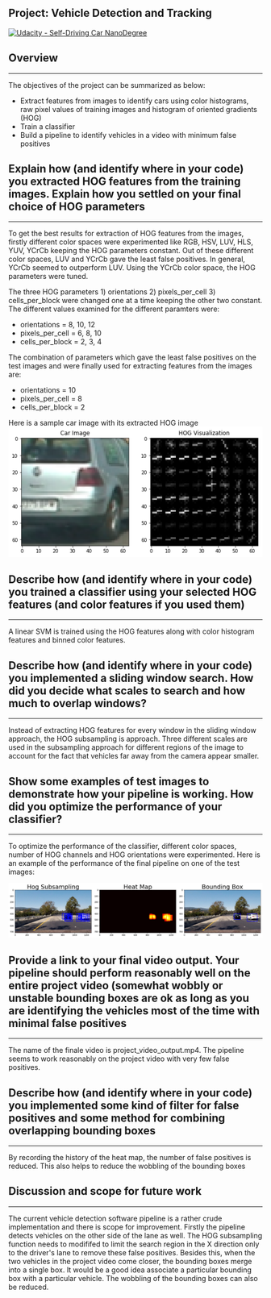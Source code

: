 ## Project: Vehicle Detection and Tracking
[![Udacity - Self-Driving Car NanoDegree](https://s3.amazonaws.com/udacity-sdc/github/shield-carnd.svg)](http://www.udacity.com/drive)

## Overview
---
The objectives of the project can be summarized as below:

* Extract features from images to identify cars using color histograms, raw pixel values of training images and histogram of oriented gradients (HOG)
* Train a classifier
* Build a pipeline to identify vehicles in a video with minimum false positives


[//]: # (Image References)

[image1]: ./write_up_images/hog_classify_example.png "hog_classify_example"
[image2]: ./write_up_images/test_image_classifier_example.png "test_image_classifier_example"

## Explain how (and identify where in your code) you extracted HOG features from the training images. Explain how you settled on your final choice of HOG parameters
---
To get the best results for extraction of HOG features from the images, firstly different color spaces were experimented like RGB, HSV, LUV, HLS, YUV, YCrCb keeping the HOG parameters constant. Out of these different color spaces, LUV and YCrCb gave the least false positives. In general, YCrCb seemed to outperform LUV. Using the YCrCb color space, the HOG parameters were tuned.

The three HOG parameters 1) orientations 2) pixels_per_cell 3) cells_per_block were changed one at a time keeping the other two constant. The different values examined for the different paramters were: 

* orientations = 8, 10, 12
* pixels_per_cell = 6, 8, 10
* cells_per_block = 2, 3, 4

The combination of parameters which gave the least false positives on the test images and were finally used for extracting features from the images are:

* orientations = 10
* pixels_per_cell = 8
* cells_per_block = 2

Here is a sample car image with its extracted HOG image
![alt text][image1]

## Describe how (and identify where in your code) you trained a classifier using your selected HOG features (and color features if you used them)
---
A linear SVM is trained using the HOG features along with color histogram features and binned color features.

## Describe how (and identify where in your code) you implemented a sliding window search. How did you decide what scales to search and how much to overlap windows?
---
Instead of extracting HOG features for every window in the sliding window approach, the HOG subsampling is approach. Three different scales are used in the subsampling approach for different regions of the image to account for the fact that vehicles far away from the camera appear smaller. 

## Show some examples of test images to demonstrate how your pipeline is working. How did you optimize the performance of your classifier?
---
To optimize the performance of the classifier, different color spaces, number of HOG channels and HOG orientations were experimented. Here is an example of the performance of the final pipeline on one of the test images: 

![alt text][image2]

## Provide a link to your final video output. Your pipeline should perform reasonably well on the entire project video (somewhat wobbly or unstable bounding boxes are ok as long as you are identifying the vehicles most of the time with minimal false positives
---
The name of the finale video is project_video_output.mp4. The pipeline seems to work reasonably on the project video with very few false positives.

## Describe how (and identify where in your code) you implemented some kind of filter for false positives and some method for combining overlapping bounding boxes
---
By recording the history of the heat map, the number of false positives is reduced. This also helps to reduce the wobbling of the bounding boxes

## Discussion and scope for future work
---
The current vehicle detection software pipeline is a rather crude implementation and there is scope for improvement. Firstly the pipeline detects vehicles on the other side of the lane as well. The HOG subsampling function needs to modififed to limit the search region in the X direction only to the driver's lane to remove these false positives. Besides this, when the two vehicles in the project video come closer, the bounding boxes merge into a single box. It would be a good idea associate a particular bounding box with a particular vehicle. The wobbling of the bounding boxes can also be reduced.  
